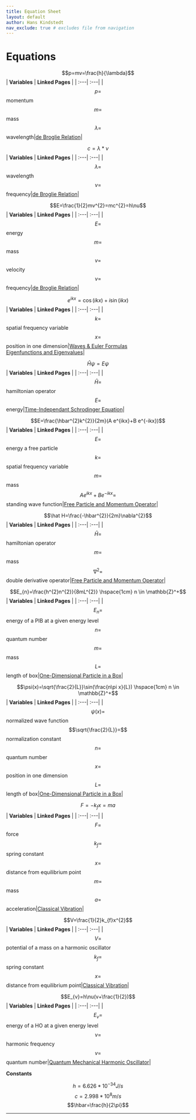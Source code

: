 ```yaml
---
title: Equation Sheet
layout: default
author: Hans Kindstedt
nav_exclude: true # excludes file from navigation
---
```


# Equations

$$p=mv=\frac{h}{\lambda}$$
| **Variables** | **Linked Pages** |
| :---| :---|
|<span>$$p=$$ momentum<br>$$m=$$ mass<br>$$\lambda=$$ wavelength</span>|[de Broglie Relation](https://oreaganowombat.github.io/CH730-Fall25/docs/de-broglie-relation.html)|

$$c=\lambda*\nu$$
| **Variables** | **Linked Pages** |
| :---| :---|
|<span>$$\lambda=$$ wavelength<br>$$\nu=$$ frequency</span>|[de Broglie Relation](https://oreaganowombat.github.io/CH730-Fall25/docs/de-broglie-relation.html)|

$$E=\frac{1}{2}mv^{2}=mc^{2}=h\nu$$
| **Variables** | **Linked Pages** |
| :---| :---|
|<span>$$E=$$ energy<br>$$m=$$ mass<br>$$v=$$ velocity<br>$$\nu=$$ frequency</span>|[de Broglie Relation](https://oreaganowombat.github.io/CH730-Fall25/docs/de-broglie-relation.html)|

$$e^{ikx}=\cos(ikx)+i\sin(ikx)$$
| **Variables** | **Linked Pages** |
| :---| :---|
|<span>$$k=$$ spatial frequency variable<br>$$x=$$ position in one dimension</span>|[Waves & Euler Formulas](https://oreaganowombat.github.io/CH730-Fall25/docs/waves-and-euler-formulas.html)<br>[Eigenfunctions and Eigenvalues](https://oreaganowombat.github.io/CH730-Fall25/docs/Eigenfunctions-and-Eigenvalues.html)|

$$\hat H\psi=E\psi$$
| **Variables** | **Linked Pages** |
| :---| :---|
|<span>$$\hat H=$$ hamiltonian operator<br>$$E=$$ energy</span>|[Time-Independant Schrodinger Equation](https://oreaganowombat.github.io/CH730-Fall25/docs/time-independent-schrodinger-equation.html)|

$$E=\frac{\hbar^{2}k^{2}}{2m}(A e^{ikx}+B e^{-ikx})$$
| **Variables** | **Linked Pages** |
| :---| :---|
|<span>$$E=$$ energy a free particle<br>$$k=$$ spatial frequency variable<br>$$m=$$ mass<br>$$A e^{ikx}+B e^{-ikx}=$$ standing wave function</span>|[Free Particle and Momentum Operator](https://oreaganowombat.github.io/CH730-Fall25/docs/free-particle-and-momentum-operator.html)|

$$\hat H=\frac{-\hbar^{2}}{2m}\nabla^{2}$$
| **Variables** | **Linked Pages** |
| :---| :---|
|<span>$$\hat H=$$ hamiltonian operator<br>$$m=$$ mass<br>$$\nabla^{2}=$$ double derivative operator</span>|[Free Particle and Momentum Operator](https://oreaganowombat.github.io/CH730-Fall25/docs/free-particle-and-momentum-operator.html)|

$$E_{n}=\frac{h^{2}n^{2}}{8mL^{2}} \hspace{1cm} n \in \mathbb{Z}^+$$
| **Variables** | **Linked Pages** |
| :---| :---|
|<span>$$E_{n}=$$ energy of a PIB at a given energy level<br>$$n=$$ quantum number<br>$$m=$$ mass<br>$$L=$$ length of box</span>|[One-Dimensional Particle in a Box](https://oreaganowombat.github.io/CH730-Fall25/docs/1D-Particle-in-a-Box.html)|

$$\psi(x)=\sqrt{\frac{2}{L}}\sin(\frac{n\pi x}{L}) \hspace{1cm} n \in \mathbb{Z}^+$$
| **Variables** | **Linked Pages** |
| :---| :---|
|<span>$$\psi(x)=$$ normalized wave function<br>$$\sqrt{\frac{2}{L}}=$$ normalization constant<br>$$n=$$ quantum number<br>$$x=$$ position in one dimension<br>$$L=$$ length of box</span>|[One-Dimensional Particle in a Box](https://oreaganowombat.github.io/CH730-Fall25/docs/1D-Particle-in-a-Box.html)|

$$F=-k_{f}x=ma$$
| **Variables** | **Linked Pages** |
| :---| :---|
|<span>$$F=$$ force<br>$$k_{f}=$$ spring constant<br>$$x=$$ distance from equilibrium point<br>$$m=$$ mass<br>$$a=$$ acceleration</span>|[Classical Vibration](https://oreaganowombat.github.io/CH730-Fall25/docs/Classical-Vibration.html)|

$$V=\frac{1}{2}k_{f}x^{2}$$
| **Variables** | **Linked Pages** |
| :---| :---|
|<span>$$V=$$ potential of a mass on a harmonic oscillator<br>$$k_{f}=$$ spring constant<br>$$x=$$ distance from equilibrium point</span>|[Classical Vibration](https://oreaganowombat.github.io/CH730-Fall25/docs/Classical-Vibration.html)|

$$E_{v}=h\nu(v+\frac{1}{2})$$
| **Variables** | **Linked Pages** |
| :---| :---|
|<span>$$E_{v}=$$ energy of a HO at a given energy level<br>$$\nu=$$ harmonic frequency<br>$$v=$$ quantum number</span>|[Quantum Mechanical Harmonic Oscillator](https://oreaganowombat.github.io/CH730-Fall25/docs/Quantum-Mechanical-Harmonic-Oscillator.html)|


**Constants**

$$h=6.626 * 10^{-34}J/s$$
$$c=2.998 * 10^{8}m/s$$
$$\hbar=\frac{h}{2\pi}$$


<!--- Notes from Reagan
make sure you have "|" for every line in the table, even if the cell is blank (lines 12 and 13 are corrected)
math notation needs to be wrapped in html <span> elements or it won't render properly (lines 12 and 13 are corrected)
--->

---
<!--- add footnotes here --->
